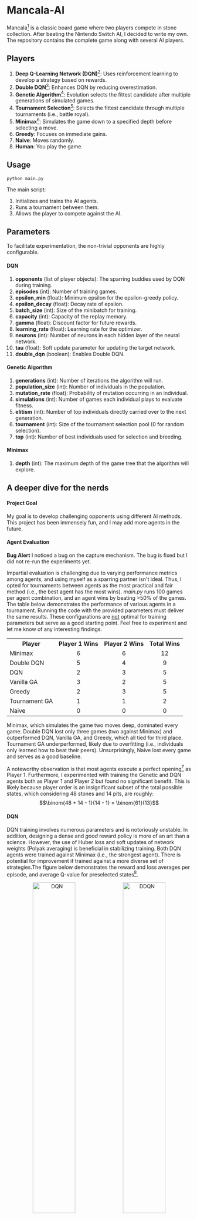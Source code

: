 # Mancala-AI
Mancala[^1] is a classic board game where two players compete in stone collection. After beating the Nintendo Switch AI, I decided to write my own. The repository contains the complete game along with several AI players.
 
## Players
1. **Deep Q-Learning Network (DQN)**[^2]: Uses reinforcement learning to develop a strategy based on rewards.
2. **Double DQN**[^3]: Enhances DQN by reducing overestimation.
1. **Genetic Algorithm**[^4]: Evolution selects the fittest candidate after multiple generations of simulated games.
1. **Tournament Selection**[^5]: Selects the fittest candidate through multiple tournaments (i.e., battle royal).
1. **Minimax**[^6]: Simulates the game down to a specified depth before selecting a move.
1. **Greedy**: Focuses on immediate gains.
1. **Naive**: Moves randomly.
1. **Human**: You play the game.
 
## Usage
    python main.py
    
The main script:
1. Initializes and trains the AI agents.
2. Runs a tournament between them.
3. Allows the player to compete against the AI.
 
## Parameters
To facilitate experimentation, the non-trivial opponents are highly configurable.
 
#### DQN
1. **opponents** (list of player objects): The sparring buddies used by DQN during training.
1. **episodes** (int): Number of training games.
1. **epsilon_min** (float): Minimum epsilon for the epsilon-greedy policy.
1. **epsilon_decay** (float): Decay rate of epsilon.
1. **batch_size** (int): Size of the minibatch for training.
1. **capacity** (int): Capacity of the replay memory.
1. **gamma** (float): Discount factor for future rewards.
1. **learning_rate** (float): Learning rate for the optimizer.
1. **neurons** (int): Number of neurons in each hidden layer of the neural network.
1. **tau** (float): Soft update parameter for updating the target network.
2. **double_dqn** (boolean): Enables Double DQN.
 
#### Genetic Algorithm
1. **generations** (int): Number of iterations the algorithm will run.
1. **population_size** (int): Number of individuals in the population.
1. **mutation_rate** (float): Probability of mutation occurring in an individual.
1. **simulations** (int): Number of games each individual plays to evaluate fitness.
1. **elitism** (int): Number of top individuals directly carried over to the next generation.
1. **tournament** (int): Size of the tournament selection pool (0 for random selection).
1. **top** (int): Number of best individuals used for selection and breeding.
 
#### Minimax
1. **depth** (int): The maximum depth of the game tree that the algorithm will explore.
 
## A deeper dive for the nerds
 
#### Project Goal
My goal is to develop challenging opponents using different AI methods. This project has been immensely fun, and I may add more agents in the future.
 
#### Agent Evaluation

**Bug Alert**
I noticed a bug on the capture mechanism. The bug is fixed but I did not re-run the experiments yet.

Impartial evaluation is challenging due to varying performance metrics among agents, and using myself as a sparring partner isn't ideal. Thus, I opted for tournaments between agents as the most practical and fair method (i.e., the best agent has the most wins). *main.py* runs 100 games per agent combination, and an agent wins by beating >50% of the games. The table below demonstrates the performance of various agents in a tournament. Running the code with the provided parameters must deliver the same results. These configurations are <ins>not</ins> optimal for training parameters but serve as a good starting point. Feel free to experiment and let me know of any interesting findings.
<table align="center">
  <tr>
    <th>Player</th>
    <th>Player 1 Wins</th>
    <th>Player 2 Wins</th>
    <th>Total Wins</th>
  </tr>
  <tr>
    <td>Minimax</td>
    <td align="center">6</td>
    <td align="center">6</td>
    <td align="center">12</td>
  </tr>
  <tr>
    <td>Double DQN</td>
    <td align="center">5</td>
    <td align="center">4</td>
    <td align="center">9</td>
  </tr>
  <tr>
    <td>DQN</td>
    <td align="center">2</td>
    <td align="center">3</td>
    <td align="center">5</td>
  </tr>
  <tr>
    <td>Vanilla GA</td>
    <td align="center">3</td>
    <td align="center">2</td>
    <td align="center">5</td>
  </tr>
  <tr>
    <td>Greedy</td>
    <td align="center">2</td>
    <td align="center">3</td>
    <td align="center">5</td>
  </tr>
  <tr>
    <td>Tournament GA</td>
    <td align="center">1</td>
    <td align="center">1</td>
    <td align="center">2</td>
  </tr>
  <tr>
    <td>Naive</td>
    <td align="center">0</td>
    <td align="center">0</td>
    <td align="center">0</td>
  </tr>
</table>
Minimax, which simulates the game two moves deep, dominated every game. Double DQN lost only three games (two against Minimax) and outperformed DQN, Vanilla GA, and Greedy, which all tied for third place. Tournament GA underperformed, likely due to overfitting (i.e., individuals only learned how to beat their peers). Unsurprisingly, Naive lost every game and serves as a good baseline.

A noteworthy observation is that most agents execute a perfect opening[^8] as Player 1. Furthermore, I experimented with training the Genetic and DQN agents both as Player 1 and Player 2 but found no significant benefit. This is likely because player order is an insignificant subset of the total possible states, which considering 48 stones and 14 pits, are roughly:
$$\binom{48 + 14 - 1}{14 - 1} = \binom{61}{13}$$
 
#### DQN
DQN training involves numerous parameters and is notoriously unstable. In addition, designing a dense and *good* reward policy is more of an art than a science. However, the use of Huber loss and soft updates of network weights (Polyak averaging) is beneficial in stabilizing training. Both DQN agents were trained against Minimax (i.e., the strongest agent). There is potential for improvement if trained against a more diverse set of strategies.The figure below demonstrates the reward and loss averages per episode, and average Q-value for preselected states[^2].
<p align="center">
<img src="./plots/dqn.png" style="width:48%" title="DQN">
<img src="./plots/ddqn.png" style="width:48%" title="DDQN">
</p>
 
#### Genetic Algorithm
I often heard in academic circles that *"genetic stuff never works"*. Nevertheless, I decided to give this *underdog* a chance. Both vanilla and tournament selection use the number of wins as fitness to evolve a score distribution for each pit. That score is multiplied by the number of stones, and the pit with the highest value is selected for the next move. The figure below shows the best fitness per generation for Vanilla GA (left) and Tournament GA (right).
<p align="center">
<img src="./plots/ga_random.png" style="width:59%" title="Vanilla GA">
<img src="./plots/ga_tournament.png" style="width:59%" title="GA Tournament">
</p>
 
#### Minimax
Deep explorations can outperform any player (given proper evaluation). However, the number of possible states grows exponentially, making Minimax slow even with alpha-beta pruning[^8]. In addition, even depths perform better than odd depths because they end on the opponent's turn, assuming optimal play and resulting in more conservative, safer strategies."
 
#### Future Work
I plan to add more reinforcement learning agents and, data provided, supervised learning agents.
 
## References
[^1]: Mancala: https://en.wikipedia.org/wiki/Mancala
[^2]: DQN paper: https://arxiv.org/pdf/1312.5602
[^3]: Double DQN paper: https://arxiv.org/pdf/1509.06461v3
[^4]: Genetic Algortithm: https://en.wikipedia.org/wiki/Genetic_algorithm
[^5]: Tournament Selection: https://en.wikipedia.org/wiki/Tournament_selection#:~:text=Tournament%20selection%20is%20a%20method,at%20random%20from%20the%20population.
[^6]: Minimax Algorithm: https://en.wikipedia.org/wiki/Minimax#:~:text=Minmax%20(sometimes%20Minimax%2C%20MM%20or,case%20(maximum%20loss)%20scenario.
[^7]: Solving Kalah paper: https://naml.us/paper/irving2000_kalah.pdf
[^8]: Alpha-beta pruning: https://en.wikipedia.org/wiki/Alpha%E2%80%93beta_pruning